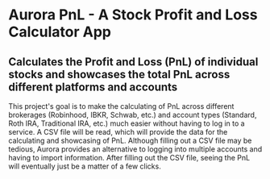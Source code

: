 # Aurora PnL - A Stock Profit and Loss Calculator App

## Calculates the Profit and Loss (PnL) of individual stocks and showcases the total PnL across different platforms and accounts

This project's goal is to make the calculating of PnL across different brokerages (Robinhood, IBKR, Schwab, etc.) and account types (Standard, Roth IRA, Traditional IRA, etc.) much easier without having to log in to a service. A CSV file will be read, which will provide the data for the calculating and showcasing of PnL. Although filling out a CSV file may be tedious, Aurora provides an alternative to logging into multiple accounts and having to import information. After filling out the CSV file, seeing the PnL will eventually just be a matter of a few clicks.
